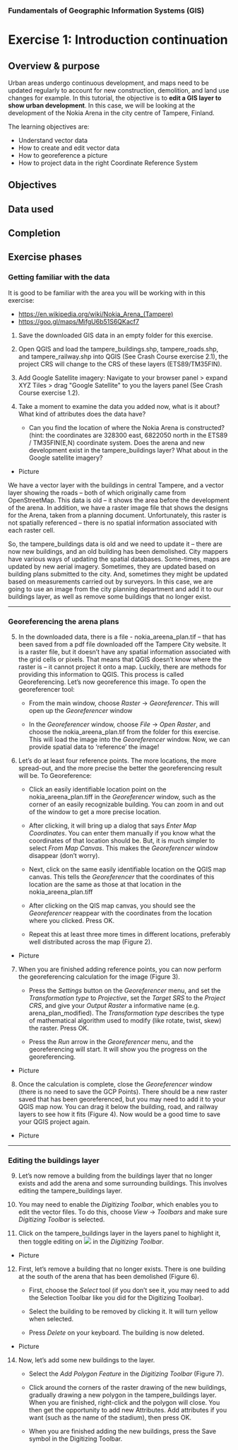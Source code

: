 ### Fundamentals of Geographic Information Systems (GIS)

# Exercise 1: Introduction continuation



## Overview & purpose
Urban areas undergo continuous development, and maps need to be updated regularly to account for new construction, demolition, and land use changes for example. In this tutorial, the objective is to **edit a GIS layer to show urban development**. In this case, we will be looking at the development of the Nokia Arena in the city centre of Tampere, Finland. 

The learning objectives are:
- Understand vector data
- How to create and edit vector data
- How to georeference a picture
- How to project data in the right Coordinate Reference System

## Objectives

## Data used

## Completion

## Exercise phases
### Getting familiar with the data
It is good to be familiar with the area you will be working with in this exercise:
- https://en.wikipedia.org/wiki/Nokia_Arena_(Tampere)
- https://goo.gl/maps/MifgU6b51S6QKacf7

1. Save the downloaded GIS data in an empty folder for this exercise.

2. Open QGIS and load the tampere_buildings.shp, tampere_roads.shp, and tampere_railway.shp into QGIS (See Crash Course exercise 2.1), the project CRS will change to the CRS of these layers (ETS89/TM35FIN).

3. Add Google Satellite imagery: Navigate to your browser panel > expand XYZ Tiles > drag "Google Satellite" to you the layers panel (See Crash Course exercise 1.2).

4. Take a moment to examine the data you added now, what is it about? What kind of attributes does the data have?
	- Can you find the location of where the Nokia Arena is constructed? (hint: the coordinates are 328300 east, 6822050 north in the ETS89 / TM35FIN(E,N) coordinate system. Does the arena and new development exist in the tampere_buildings layer? What about in the Google satellite imagery?

- Picture

We have a vector layer with the buildings in central Tampere, and a vector layer showing the roads – both of which originally came from OpenStreetMap. This data is old – it shows the area before the development of the arena. In addition, we have a raster image file that shows the designs for the Arena, taken from a planning document. Unfortunately, this raster is not spatially referenced – there is no spatial information associated with each raster cell.

So, the tampere_buildings data is old and we need to update it – there are now new buildings, and an old building has been demolished. City mappers have various ways of updating the spatial databases. Some-times, maps are updated by new aerial imagery. Sometimes, they are updated based on building plans submitted to the city. And, sometimes they might be updated based on measurements carried out by surveyors. In this case, we are going to use an image from the city planning department and add it to our buildings layer, as well as remove some buildings that no longer exist.

---

### Georeferencing the arena plans 

5. In the downloaded data, there is a file - nokia_areena_plan.tif – that has been saved from a pdf file downloaded off the Tampere City website. It is a raster file, but it doesn’t have any spatial information associated with the grid cells or pixels. That means that QGIS doesn’t know where the raster is – it cannot project it onto a map. Luckily, there are methods for providing this information to QGIS. This process is called Georeferencing. Let’s now georeference this image. To open the georeferencer tool:
	- From the main window, choose *Raster* -> *Georeferencer*. This will open up the *Georeferencer* window

	- In the *Georeferencer* window, choose *File* -> *Open Raster*, and choose the nokia_areena_plan.tif from the folder for this exercise. This will load the image into the *Georeferencer* window. Now, we can provide spatial data to ‘reference’ the image!

6. Let’s do at least four reference points. The more locations, the more spread-out, and the more precise the better the georeferencing result will be. To Georeference: 

	- Click an easily identifiable location point on the nokia_areena_plan.tiff in the *Georeferencer* window, such as the corner of an easily recognizable building. You can zoom in and out of the window to get a more precise location.
	
	- After clicking, it will bring up a dialog that says *Enter Map Coordinates*. You can enter them manually if you know what the coordinates of that location should be. But, it is much simpler to select *From Map Canvas*. This makes the *Georeferencer* window disappear (don’t worry).

	- Next, click on the same easily identifiable location on the QGIS map canvas. This tells the *Georeferencer* that the coordinates of this location are the same as those at that location in the nokia_areena_plan.tiff

	- After clicking on the QIS map canvas, you should see the *Georeferencer* reappear with the coordinates from the location where you clicked. Press OK.

	- Repeat this at least three more times in different locations, preferably well distributed across the map (Figure 2).

- Picture

7. When you are finished adding reference points, you can now perform the georeferencing calculation for the image (Figure 3).

	- Press the *Settings* button on the *Georeferencer* menu, and set the *Transformation type* to *Projective*, set the *Target SRS* to the *Project CRS*, and give your *Output Raster* a informative name (e.g. arena_plan_modified). The *Transformation type* describes the type of mathematical algorithm used to modify (like rotate, twist, skew) the raster. Press OK.

	- Press the *Run* arrow in the *Georeferencer* menu, and the georeferencing will start. It will show you the progress on the georeferencing.

- Picture

8. Once the calculation is complete, close the *Georeferencer* window (there is no need to save the GCP Points). There should be a new raster saved that has been georeferenced, but you may need to add it to your QGIS map now. You can drag it below the building, road, and railway layers to see how it fits (Figure 4). Now would be a good time to save your QGIS project again.

- Picture

---

### Editing the buildings layer

9. Let’s now remove a building from the buildings layer that no longer exists and add the arena and some surrounding buildings. This involves editing the tampere_buildings layer.

10. You may need to enable the *Digitizing Toolbar*, which enables you to edit the vector files. To do this, choose *View* -> *Toolbars* and make sure *Digitizing Toolbar* is selected. 

11. Click on the tampere_buildings layer in the layers panel to highlight it, then toggle editing on ![](https://docs.qgis.org/3.28/en/_images/mActionToggleEditing.png)  in the *Digitizing Toolbar*.

- Picture

12. First, let’s remove a building that no longer exists. There is one building at the south of the arena that has been demolished (Figure 6).

	- First, choose the *Select* tool (if you don’t see it, you may need to add the Selection Toolbar like you did for the Digitizing Toolbar).

	- Select the building to be removed by clicking it. It will turn yellow when selected.

	- Press *Delete* on your keyboard. The building is now deleted.

- Picture

14. Now, let’s add some new buildings to the layer.
	
	- Select the *Add Polygon Feature* in the *Digitizing Toolbar* (Figure 7).
	
	- Click around the corners of the raster drawing of the new buildings, gradually drawing a new polygon in the tampere_buildings layer. When you are finished, right-click and the polygon will close. You then get the opportunity to add new Attributes. Add attributes if you want (such as the name of the stadium), then press OK.
	
	- When you are finished adding the new buildings, press the Save symbol in the Digitizing Toolbar.


<!--stackedit_data:
eyJkaXNjdXNzaW9ucyI6eyJXcmFjeFYwYVZSSlI0SUp5Ijp7In
N0YXJ0Ijo2NzMsImVuZCI6NjgzLCJ0ZXh0IjoiT2JqZWN0aXZl
cyJ9LCJBR0NsRE1hanRLVkZGZ0x6Ijp7InN0YXJ0Ijo2ODUsIm
VuZCI6Njk3LCJ0ZXh0IjoiIyMgRGF0YSB1c2VkIn0sIjB2TE9q
dlFUYVdYVHp2aUgiOnsic3RhcnQiOjY5OSwiZW5kIjo3MTIsIn
RleHQiOiIjIyBDb21wbGV0aW9uIn0sIlc4UDdRWWZXWHJ2T1JG
cmQiOnsic3RhcnQiOjE3OTcsImVuZCI6MTgwNCwidGV4dCI6Il
BpY3R1cmUifSwiaUU3TmdBeFhnMGN6N3JDeSI6eyJzdGFydCI6
NDk1NSwiZW5kIjo0OTYyLCJ0ZXh0IjoiUGljdHVyZSJ9LCJOZH
pwUWZOM3FmOVdVQ0k0Ijp7InN0YXJ0Ijo1NjAyLCJlbmQiOjU2
MTEsInRleHQiOiItIFBpY3R1cmUifSwicGxpQ3VQVkZqaEdTc3
ZuUyI6eyJzdGFydCI6NTEwNiwiZW5kIjo1MTE0LCJ0ZXh0Ijoi
U2V0dGluZ3MifSwiU0RzVmZwQkg2SHhHTzdFRyI6eyJzdGFydC
I6NTk5MiwiZW5kIjo1OTk5LCJ0ZXh0IjoiUGljdHVyZSJ9LCJX
SDNXNms3aEs0Rk9LYWJqIjp7InN0YXJ0Ijo2MjE5LCJlbmQiOj
Y0MDMsInRleHQiOiIxMC4gWW91IG1heSBuZWVkIHRvIGVuYWJs
ZSB0aGUgKkRpZ2l0aXppbmcgVG9vbGJhciosIHdoaWNoIGVuYW
JsZXMgeW91IHRvIGVkaXTigKYifSwiRU9zYVZMR3FpWEE2aUdG
VyI6eyJzdGFydCI6NjYwOCwiZW5kIjo2NjE1LCJ0ZXh0IjoiUG
ljdHVyZSJ9LCJMOUNuTGFEWW5VcnE0bERHIjp7InN0YXJ0Ijo2
NzgzLCJlbmQiOjY3ODksInRleHQiOiJTZWxlY3QifSwiU1Q0Yk
hCdlUzSEkzU05XRyI6eyJzdGFydCI6NzA2MCwiZW5kIjo3MDY3
LCJ0ZXh0IjoiUGljdHVyZSJ9fSwiY29tbWVudHMiOnsiaDc2NG
1XSGIzSlk3dTFOTSI6eyJkaXNjdXNzaW9uSWQiOiJXcmFjeFYw
YVZSSlI0SUp5Iiwic3ViIjoiZ2g6NDAzMDQ3ODgiLCJ0ZXh0Ij
oiQ29tZSBiYWNrIHRvIHRoaXMgYWZ0ZXIgZmluaXNoaW5nIHRo
ZSBleGVyY2lzZSBwaGFzZSIsImNyZWF0ZWQiOjE2ODYyMDIzMD
AwOTB9LCJBUWk2dVBUSW9UMkc5QzVSIjp7ImRpc2N1c3Npb25J
ZCI6IkFHQ2xETWFqdEtWRkZnTHoiLCJzdWIiOiJnaDo0MDMwND
c4OCIsInRleHQiOiJTYW1lIGFzIGFib3ZlIiwiY3JlYXRlZCI6
MTY4NjIwMjMyMTQxMH0sIk45QTY2RzBpMlFRVUVHNm4iOnsiZG
lzY3Vzc2lvbklkIjoiMHZMT2p2UVRhV1hUenZpSCIsInN1YiI6
ImdoOjQwMzA0Nzg4IiwidGV4dCI6IlNhbWUgYXMgYWJvdmUiLC
JjcmVhdGVkIjoxNjg2MjAyMzI5NDgyfSwiallUaERzS2ZXTEFw
VHBWWiI6eyJkaXNjdXNzaW9uSWQiOiJXOFA3UVlmV1hydk9SRn
JkIiwic3ViIjoiZ2g6NDAzMDQ3ODgiLCJ0ZXh0IjoiR2l0aHVi
IiwiY3JlYXRlZCI6MTY4NjIwNDc1MTc3N30sImVzQW1ndHBHVV
oxVUZGbE0iOnsiZGlzY3Vzc2lvbklkIjoiaUU3TmdBeFhnMGN6
N3JDeSIsInN1YiI6ImdoOjQwMzA0Nzg4IiwidGV4dCI6IkdpdG
h1YiIsImNyZWF0ZWQiOjE2ODYyMDQ3NjU1Nzl9LCJ2cEV6Smo5
dWJ5bUZMRGNwIjp7ImRpc2N1c3Npb25JZCI6Ik5kenBRZk4zcW
Y5V1VDSTQiLCJzdWIiOiJnaDo0MDMwNDc4OCIsInRleHQiOiJH
aXRodWIiLCJjcmVhdGVkIjoxNjg2MjA0ODU2MzM3fSwiWHBBbk
pIYWEwcDhUWGhYTyI6eyJkaXNjdXNzaW9uSWQiOiJwbGlDdVBW
RmpoR1Nzdm5TIiwic3ViIjoiZ2g6NDAzMDQ3ODgiLCJ0ZXh0Ij
oiUGljdHVyZSIsImNyZWF0ZWQiOjE2ODYyMDQ5MTY3NzB9LCJO
bVpJNkNvelp3ODVnc0MzIjp7ImRpc2N1c3Npb25JZCI6IlNEc1
ZmcEJINkh4R083RUciLCJzdWIiOiJnaDo0MDMwNDc4OCIsInRl
eHQiOiJHaXRodWIiLCJjcmVhdGVkIjoxNjg2MjA1Mjc1MjQxfS
wiaEJkOHZvVUFiWW9hS0VsQSI6eyJkaXNjdXNzaW9uSWQiOiJX
SDNXNms3aEs0Rk9LYWJqIiwic3ViIjoiZ2g6NDAzMDQ3ODgiLC
J0ZXh0IjoiQWRkIGludHJvZHVjdGlvbiB0byB0aGlzIGluIHRo
ZW9yeSIsImNyZWF0ZWQiOjE2ODYyMDUzOTk0MDl9LCJsQllCeW
trTmpVRDZJemhKIjp7ImRpc2N1c3Npb25JZCI6IkVPc2FWTEdx
aVhBNmlHRlciLCJzdWIiOiJnaDo0MDMwNDc4OCIsInRleHQiOi
JHaXRodWIiLCJjcmVhdGVkIjoxNjg2MjA1NjAzNTE0fSwic3Ja
SGJrOUtabGRwQVN0MCI6eyJkaXNjdXNzaW9uSWQiOiJMOUNuTG
FEWW5VcnE0bERHIiwic3ViIjoiZ2g6NDAzMDQ3ODgiLCJ0ZXh0
IjoiQWRkIHBpY3R1cmUiLCJjcmVhdGVkIjoxNjg2MjA1NzQ0Nj
c0fSwiZFlQUlB0dGoyUjU4Zm5qQiI6eyJkaXNjdXNzaW9uSWQi
OiJTVDRiSEJ2VTNISTNTTldHIiwic3ViIjoiZ2g6NDAzMDQ3OD
giLCJ0ZXh0IjoiR2l0aHViIiwiY3JlYXRlZCI6MTY4NjIwNTc3
MjExNH19LCJoaXN0b3J5IjpbLTg3ODU2NDM3OSwtMTU5NTQ4Nj
U3Nl19
-->